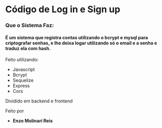 # Código de Log in e Sign up

### Que o Sistema Faz:
#### É um sistema que registra contas utilizando o bcrypt e mysql para criptografar senhas, e lhe deixa logar utilizando só o email e a senha e traduz ela com hash.

Feito utilizando:
- Javascript
- Bcrypt
- Sequelize
- Express
- Cors

Dividido em backend e frontend

Feito por
- **Enzo Molinari Reis**
